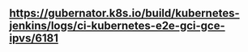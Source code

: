 # 


## https://gubernator.k8s.io/build/kubernetes-jenkins/logs/ci-kubernetes-e2e-gci-gce-ipvs/6181
